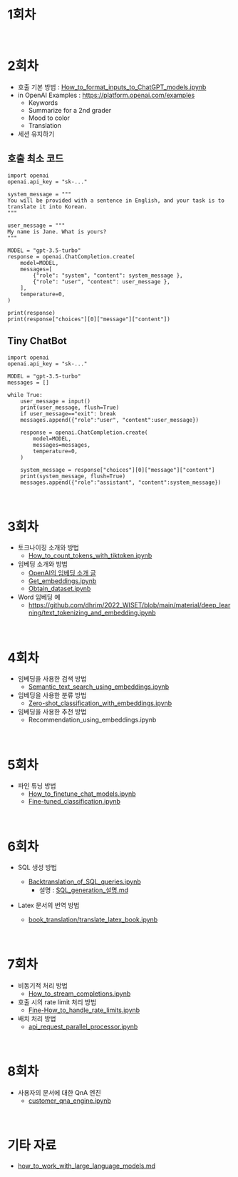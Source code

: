 # 1회차

<br>

# 2회차
- 호출 기본 방법 : [How_to_format_inputs_to_ChatGPT_models.ipynb](https://github.com/openai/openai-cookbook/blob/main/examples/How_to_format_inputs_to_ChatGPT_models.ipynb)
- in OpenAI Examples : https://platform.openai.com/examples
    - Keywords
    - Summarize for a 2nd grader
    - Mood to color
    - Translation
- 세션 유지하기

## 호출 최소 코드
```
import openai
openai.api_key = "sk-..."

system_message = """
You will be provided with a sentence in English, and your task is to translate it into Korean.
"""

user_message = """
My name is Jane. What is yours?
"""

MODEL = "gpt-3.5-turbo"
response = openai.ChatCompletion.create(
    model=MODEL,
    messages=[
        {"role": "system", "content": system_message },
        {"role": "user", "content": user_message },
    ],
    temperature=0,
)

print(response)
print(response["choices"][0]["message"]["content"])
```

## Tiny ChatBot

```
import openai
openai.api_key = "sk-..."

MODEL = "gpt-3.5-turbo"
messages = []

while True:
    user_message = input()
    print(user_message, flush=True)
    if user_message=="exit": break
    messages.append({"role":"user", "content":user_message})

    response = openai.ChatCompletion.create(
        model=MODEL,
        messages=messages,
        temperature=0,
    )

    system_message = response["choices"][0]["message"]["content"]
    print(system_message, flush=True)
    messages.append({"role":"assistant", "content":system_message})
```

<br>

# 3회차
- 토크나이징 소개와 방법
    - [How_to_count_tokens_with_tiktoken.ipynb](https://github.com/openai/openai-cookbook/blob/main/examples/How_to_count_tokens_with_tiktoken.ipynb)
- 임베딩 소개와 방법
    - [OpenAI의 임베딩 소개 글](https://openai.com/blog/introducing-text-and-code-embeddings)
    - [Get_embeddings.ipynb](https://github.com/openai/openai-cookbook/blob/main/examples/Get_embeddings.ipynb)
    - [Obtain_dataset.ipynb](https://github.com/openai/openai-cookbook/blob/main/examples/Obtain_dataset.ipynb)
- Word 임베딩 예
    - https://github.com/dhrim/2022_WISET/blob/main/material/deep_learning/text_tokenizing_and_embedding.ipynb
<br>

# 4회차
- 임베딩을 사용한 검색 방법
    - [Semantic_text_search_using_embeddings.ipynb](https://github.com/openai/openai-cookbook/blob/main/examples/Semantic_text_search_using_embeddings.ipynb)
- 임베딩을 사용한 분류 방법
    - [Zero-shot_classification_with_embeddings.ipynb](https://github.com/openai/openai-cookbook/blob/main/examples/Zero-shot_classification_with_embeddings.ipynb)
- 임베딩을 사용한 추천 방법
    - Recommendation_using_embeddings.ipynb


<br>

# 5회차
- 파인 튜닝 방법
    - [How_to_finetune_chat_models.ipynb](https://github.com/openai/openai-cookbook/blob/main/examples/How_to_finetune_chat_models.ipynb)
    - [Fine-tuned_classification.ipynb](https://github.com/openai/openai-cookbook/blob/main/examples/Fine-tuned_classification.ipynb)

<br>

# 6회차

- SQL 생성 방법
    - [Backtranslation_of_SQL_queries.ipynb](Backtranslation_of_SQL_queries.ipynb)
        - 설명 : [SQL_generation_설명.md](SQL_generation_설명.md)

- Latex 문서의 번역 방법
    - [book_translation/translate_latex_book.ipynb](https://github.com/openai/openai-cookbook/blob/main/examples/book_translation/translate_latex_book.ipynb)

<br>

# 7회차
- 비동기적 처리 방법
    - [How_to_stream_completions.ipynb](https://github.com/openai/openai-cookbook/blob/main/examples/How_to_stream_completions.ipynb)
- 호출 시의 rate limit 처리 방법
    - [Fine-How_to_handle_rate_limits.ipynb](https://github.com/openai/openai-cookbook/blob/main/examples/Fine-How_to_handle_rate_limits.ipynb)
- 배치 처리 방법
    - [api_request_parallel_processor.ipynb](https://github.com/openai/openai-cookbook/blob/main/examples/api_request_parallel_processor.ipynb)

<br>

# 8회차
- 사용자의 문서에 대한 QnA 엔진
    - [customer_qna_engine.ipynb](customer_qna_engine.ipynb)

<br>

# 기타 자료

- [how_to_work_with_large_language_models.md](https://github.com/openai/openai-cookbook/blob/main/how_to_work_with_large_language_models.md)

